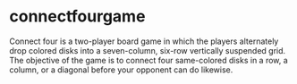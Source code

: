 # connectfourgame
Connect four is a two-player board game in which the players alternately drop colored disks into a seven-column, six-row vertically suspended grid. The objective of the game is to connect four same-colored disks in a row, a column, or a diagonal before your opponent can do likewise.
